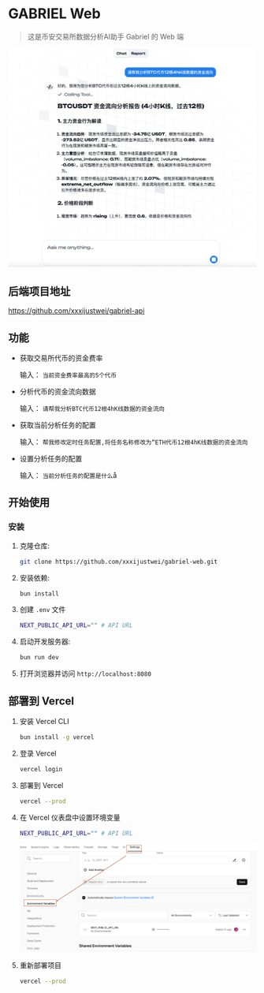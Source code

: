 # GABRIEL Web
> 这是币安交易所数据分析AI助手 Gabriel 的 Web 端

![preview](./.img/preview.png)

## 后端项目地址
https://github.com/xxxijustwei/gabriel-api

## 功能

- 获取交易所代币的资金费率

    输入： `当前资金费率最高的5个代币`

- 分析代币的资金流向数据

    输入： `请帮我分析BTC代币12根4hK线数据的资金流向`

- 获取当前分析任务的配置

    输入： `帮我修改定时任务配置,将任务名称修改为“ETH代币12根4hK线数据的资金流向`
- 设置分析任务的配置

    输入： `当前分析任务的配置是什么`å

## 开始使用

### 安装

1. 克隆仓库:
    ```bash
    git clone https://github.com/xxxijustwei/gabriel-web.git
    ```

2. 安装依赖:
    ```bash
    bun install
    ```


3. 创建 `.env` 文件

   ```bash
   NEXT_PUBLIC_API_URL="" # API URL
   ```

4. 启动开发服务器:

   ```bash
   bun run dev
   ```

5. 打开浏览器并访问 `http://localhost:8080`

## 部署到 Vercel

1. 安装 Vercel CLI

   ```bash
   bun install -g vercel
   ```

2. 登录 Vercel

   ```bash
   vercel login
   ```

3. 部署到 Vercel

   ```bash
   vercel --prod
   ```

4. 在 Vercel 仪表盘中设置环境变量
   ```bash
   NEXT_PUBLIC_API_URL="" # API URL
   ```
   ![Set Environment Variables](./.img/set-env.png)

5. 重新部署项目

   ```bash
   vercel --prod
   ```
